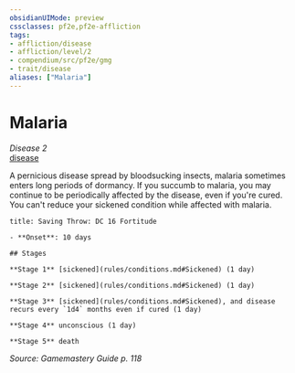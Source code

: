 ```yaml
---
obsidianUIMode: preview
cssclasses: pf2e,pf2e-affliction
tags:
- affliction/disease
- affliction/level/2
- compendium/src/pf2e/gmg
- trait/disease
aliases: ["Malaria"]
---
```

# Malaria
*Disease 2*  
[disease](rules/traits/disease.md "Disease Effect Trait")  

A pernicious disease spread by bloodsucking insects, malaria sometimes enters long periods of dormancy. If you succumb to malaria, you may continue to be periodically affected by the disease, even if you're cured. You can't reduce your sickened condition while affected with malaria.

```ad-inline-affliction
title: Saving Throw: DC 16 Fortitude

- **Onset**: 10 days

## Stages

**Stage 1** [sickened](rules/conditions.md#Sickened) (1 day)

**Stage 2** [sickened](rules/conditions.md#Sickened) (1 day)

**Stage 3** [sickened](rules/conditions.md#Sickened), and disease recurs every `1d4` months even if cured (1 day)

**Stage 4** unconscious (1 day)

**Stage 5** death
```

*Source: Gamemastery Guide p. 118*
